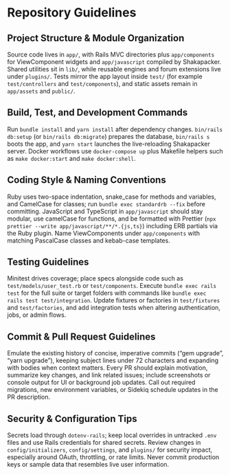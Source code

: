 # Repository Guidelines

## Project Structure & Module Organization
Source code lives in `app/`, with Rails MVC directories plus `app/components` for ViewComponent widgets and `app/javascript` compiled by Shakapacker. Shared utilities sit in `lib/`, while reusable engines and forum extensions live under `plugins/`. Tests mirror the app layout inside `test/` (for example `test/controllers` and `test/components`), and static assets remain in `app/assets` and `public/`.

## Build, Test, and Development Commands
Run `bundle install` and `yarn install` after dependency changes. `bin/rails db:setup` (or `bin/rails db:migrate`) prepares the database, `bin/rails s` boots the app, and `yarn start` launches the live-reloading Shakapacker server. Docker workflows use `docker-compose up` plus Makefile helpers such as `make docker:start` and `make docker:shell`.

## Coding Style & Naming Conventions
Ruby uses two-space indentation, snake_case for methods and variables, and CamelCase for classes; run `bundle exec standardrb --fix` before committing. JavaScript and TypeScript in `app/javascript` should stay modular, use camelCase for functions, and be formatted with Prettier (`npx prettier --write app/javascript/**/*.{js,ts}`) including ERB partials via the Ruby plugin. Name ViewComponents under `app/components` with matching PascalCase classes and kebab-case templates.

## Testing Guidelines
Minitest drives coverage; place specs alongside code such as `test/models/user_test.rb` or `test/components`. Execute `bundle exec rails test` for the full suite or target folders with commands like `bundle exec rails test test/integration`. Update fixtures or factories in `test/fixtures` and `test/factories`, and add integration tests when altering authentication, jobs, or admin flows.

## Commit & Pull Request Guidelines
Emulate the existing history of concise, imperative commits (“gem upgrade”, “yarn upgrade”), keeping subject lines under 72 characters and expanding with bodies when context matters. Every PR should explain motivation, summarize key changes, and link related issues; include screenshots or console output for UI or background job updates. Call out required migrations, new environment variables, or Sidekiq schedule updates in the PR description.

## Security & Configuration Tips
Secrets load through `dotenv-rails`; keep local overrides in untracked `.env` files and use Rails credentials for shared secrets. Review changes in `config/initializers`, `config/settings`, and `plugins/` for security impact, especially around OAuth, throttling, or rate limits. Never commit production keys or sample data that resembles live user information.
